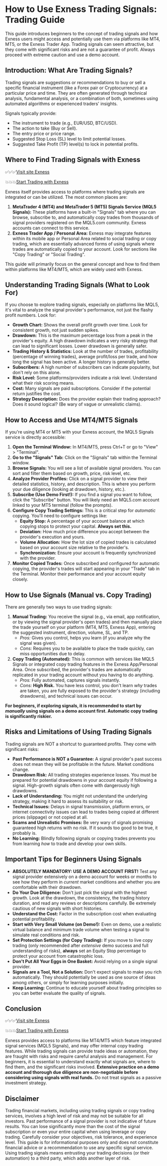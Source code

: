 # How to Use Exness Trading Signals: Trading Guide

This guide introduces beginners to the concept of trading signals and how Exness users might access and potentially use them via platforms like MT4, MT5, or the Exness Trader App. Trading signals can seem attractive, but they come with significant risks and are not a guarantee of profit. Always proceed with extreme caution and use a demo account.

## Introduction: What Are Trading Signals?

Trading signals are suggestions or recommendations to buy or sell a specific financial instrument (like a Forex pair or Cryptocurrency) at a particular price and time. They are often generated through technical analysis, fundamental analysis, or a combination of both, sometimes using automated algorithms or experienced traders' insights.

Signals typically provide:

* The instrument to trade (e.g., EUR/USD, BTC/USD).
* The action to take (Buy or Sell).
* The entry price or price range.
* Suggested Stop Loss (SL) level to limit potential losses.
* Suggested Take Profit (TP) level(s) to lock in potential profits.

## Where to Find Trading Signals with Exness

✅✅✅[Visit site Exness](https://one.exnesstrack.org/a/newup2)

💥💥💥[Start Trading with Exness ](https://one.exnesstrack.org/boarding/sign-up/a/newup2)

Exness itself provides access to platforms where trading signals are integrated or can be utilized. The most common places are:

1.  **MetaTrader 4 (MT4) and MetaTrader 5 (MT5) Signals Service (MQL5 Signals):** These platforms have a built-in "Signals" tab where you can browse, subscribe to, and automatically copy trades from thousands of signal providers registered on the MQL5.com community. Exness accounts can connect to this service.
2.  **Exness Trader App / Personal Area:** Exness may integrate features within its mobile app or Personal Area related to social trading or copy trading, which are essentially advanced forms of using signals where trades are automatically copied to your account. Look for sections like "Copy Trading" or "Social Trading".

This guide will primarily focus on the general concept and how to find them within platforms like MT4/MT5, which are widely used with Exness.

## Understanding Trading Signals (What to Look For)

If you choose to explore trading signals, especially on platforms like MQL5, it's vital to analyze the signal provider's performance, not just the flashy profit numbers. Look for:

* **Growth Chart:** Shows the overall profit growth over time. Look for consistent growth, not just sudden spikes.
* **Drawdown:** This is the maximum percentage loss from a peak in the provider's equity. A high drawdown indicates a very risky strategy that can lead to significant losses. Lower drawdown is generally safer.
* **Trading History & Statistics:** Look at the number of trades, profitability (percentage of winning trades), average profit/loss per trade, and how long the signal has been active. A longer history is generally better.
* **Subscribers:** A high number of subscribers can indicate popularity, but don't rely on this alone.
* **Risk Level:** Some platforms/providers indicate a risk level. Understand what their risk scoring means.
* **Cost:** Many signals are paid subscriptions. Consider if the potential return justifies the cost.
* **Strategy Description:** Does the provider explain their trading approach? Does it sound logical? (Be wary of vague or unrealistic claims).

## How to Access and Use MT4/MT5 Signals

If you're using MT4 or MT5 with your Exness account, the MQL5 Signals service is directly accessible:

1.  **Open the Terminal Window:** In MT4/MT5, press Ctrl+T or go to "View" > "Terminal".
2.  **Go to the "Signals" Tab:** Click on the "Signals" tab within the Terminal window.
3.  **Browse Signals:** You will see a list of available signal providers. You can sort and filter them based on growth, price, risk level, etc.
4.  **Analyze Provider Profiles:** Click on a signal provider to view their detailed statistics, history, and description. This is where you perform your due diligence (looking at drawdown, history, etc.).
5.  **Subscribe (Use Demo First!):** If you find a signal you want to follow, click the "Subscribe" button. You will likely need an MQL5.com account linked to your MT5 terminal (follow the prompts).
6.  **Configure Copy Trading Settings:** This is a critical step for *automatic* copying. You'll need to configure settings like:
    * **Equity Stop:** A percentage of your account balance at which copying stops to protect your capital. **Always set this.**
    * **Deviation:** How much price difference you accept between the provider's execution and yours.
    * **Volume Allocation:** How the lot size of copied trades is calculated based on your account size relative to the provider's.
    * **Synchronization:** Ensure your account is frequently synchronized with the provider.
7.  **Monitor Copied Trades:** Once subscribed and configured for automatic copying, the provider's trades will start appearing in your "Trade" tab in the Terminal. Monitor their performance and your account equity closely.

## How to Use Signals (Manual vs. Copy Trading)

There are generally two ways to use trading signals:

1.  **Manual Trading:** You receive the signal (e.g., via email, app notification, or by viewing the signal provider's open trades) and then manually place the trade yourself on your platform (MT4, MT5, Exness App), entering the suggested instrument, direction, volume, SL, and TP.
    * *Pros:* Gives you control, helps you learn (if you analyze why the signal was given).
    * *Cons:* Requires you to be available to place the trade quickly, can miss opportunities due to delay.
2.  **Copy Trading (Automated):** This is common with services like MQL5 Signals or integrated copy trading features in the Exness App/Personal Area. Once subscribed, the provider's trades are automatically replicated in your trading account without you having to do anything.
    * *Pros:* Fully automated, captures signals instantly.
    * *Cons:* **High Risk.** You have less control, you don't learn *why* trades are taken, you are fully exposed to the provider's strategy (including drawdowns), and technical issues can occur.

**For beginners, if exploring signals, it is recommended to start by *manually* using signals on a demo account first. Automatic copy trading is significantly riskier.**

## Risks and Limitations of Using Trading Signals

Trading signals are NOT a shortcut to guaranteed profits. They come with significant risks:

* **Past Performance is NOT a Guarantee:** A signal provider's past success does not mean they will be profitable in the future. Market conditions change.
* **Drawdown Risk:** All trading strategies experience losses. You must be prepared for potential drawdowns in your account equity if following a signal. High-growth signals often come with dangerously high drawdowns.
* **Lack of Understanding:** You might not understand the underlying strategy, making it hard to assess its suitability or risk.
* **Technical Issues:** Delays in signal transmission, platform errors, or internet connectivity issues can lead to trades being copied at different prices (slippage) or not copied at all.
* **Scams and Unrealistic Promises:** Be very wary of signals promising guaranteed high returns with no risk. If it sounds too good to be true, it probably is.
* **No Learning:** Blindly following signals or copying trades prevents you from learning *how* to trade and develop your own skills.

## Important Tips for Beginners Using Signals

* **ABSOLUTELY MANDATORY: USE A DEMO ACCOUNT FIRST!** Test any signal provider extensively on a demo account for weeks or months to see how they perform in *current* market conditions and whether you are comfortable with their drawdown.
* **Do Your Due Diligence:** Don't just pick the signal with the highest growth. Look at the drawdown, the consistency, the trading history duration, and read any reviews or descriptions carefully. Be extremely cautious of new signals with short histories.
* **Understand the Cost:** Factor in the subscription cost when evaluating potential profitability.
* **Start with Very Small Volume (on Demo!):** Even on demo, use a realistic virtual balance and minimum trade volume when testing a signal to simulate real conditions and risk.
* **Set Protection Settings (for Copy Trading):** If you move to live copy trading (only recommended after *extensive* demo success and full understanding of risks), **always** set an Equity Stop percentage to protect your account from catastrophic loss.
* **Don't Put All Your Eggs in One Basket:** Avoid relying on a single signal provider.
* **Signals are a Tool, Not a Solution:** Don't expect signals to make you rich automatically. They should potentially be used as one source of ideas among others, or simply for learning purposes initially.
* **Keep Learning:** Continue to educate yourself about trading principles so you can better evaluate the quality of signals.

## Conclusion

✅✅✅[Visit site Exness](https://one.exnesstrack.org/a/newup2)

💥💥💥[Start Trading with Exness ](https://one.exnesstrack.org/boarding/sign-up/a/newup2)

Exness provides access to platforms like MT4/MT5 which feature integrated signal services (MQL5 Signals), and may offer internal copy trading features. While trading signals can provide trade ideas or automation, they are fraught with risks and require careful analysis and management. For beginners, it is essential to understand exactly what signals are, where to find them, and the significant risks involved. **Extensive practice on a demo account and thorough due diligence are non-negotiable before considering using signals with real funds.** Do not treat signals as a passive investment strategy.

## Disclaimer

Trading financial markets, including using trading signals or copy trading services, involves a high level of risk and may not be suitable for all investors. Past performance of a signal provider is not indicative of future results. You can lose significantly more than the cost of the signal subscription or even your entire capital when using leverage or copy trading. Carefully consider your objectives, risk tolerance, and experience level. This guide is for informational purposes only and does not constitute financial advice or a recommendation to use any specific signal service. Using trading signals means entrusting your trading decisions (or their automation) to a third party, which adds another layer of risk.
